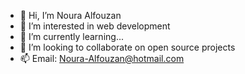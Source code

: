 - 👋 Hi, I’m Noura Alfouzan
- 👀 I’m interested in web development
- 🌱 I’m currently learning... 
- 💞️ I’m looking to collaborate on open source projects
- 📫 Email: Noura-Alfouzan@hotmail.com

<!---
Noura-Alfouzan/Noura-Alfouzan is a ✨ special ✨ repository because its `README.md` (this file) appears on your GitHub profile.
You can click the Preview link to take a look at your changes.
--->
